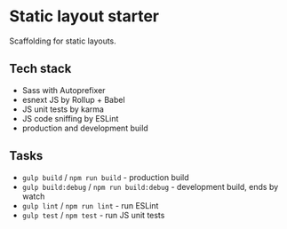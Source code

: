 # Static layout starter

Scaffolding for static layouts.

## Tech stack
- Sass with Autoprefixer
- esnext JS by Rollup + Babel
- JS unit tests by karma
- JS code sniffing by ESLint
- production and development build

## Tasks
- `gulp build` / `npm run build` - production build
- `gulp build:debug` / `npm run build:debug` - development build, ends by watch
- `gulp lint` / `npm run lint` - run ESLint
- `gulp test` / `npm test` - run JS unit tests
